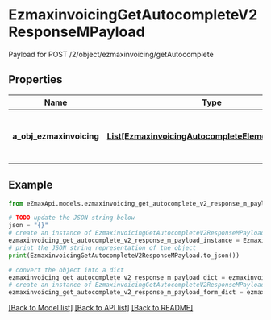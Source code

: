 # EzmaxinvoicingGetAutocompleteV2ResponseMPayload

Payload for POST /2/object/ezmaxinvoicing/getAutocomplete

## Properties

Name | Type | Description | Notes
------------ | ------------- | ------------- | -------------
**a_obj_ezmaxinvoicing** | [**List[EzmaxinvoicingAutocompleteElementResponse]**](EzmaxinvoicingAutocompleteElementResponse.md) | An array of Ezmaxinvoicing autocomplete element response. | 

## Example

```python
from eZmaxApi.models.ezmaxinvoicing_get_autocomplete_v2_response_m_payload import EzmaxinvoicingGetAutocompleteV2ResponseMPayload

# TODO update the JSON string below
json = "{}"
# create an instance of EzmaxinvoicingGetAutocompleteV2ResponseMPayload from a JSON string
ezmaxinvoicing_get_autocomplete_v2_response_m_payload_instance = EzmaxinvoicingGetAutocompleteV2ResponseMPayload.from_json(json)
# print the JSON string representation of the object
print(EzmaxinvoicingGetAutocompleteV2ResponseMPayload.to_json())

# convert the object into a dict
ezmaxinvoicing_get_autocomplete_v2_response_m_payload_dict = ezmaxinvoicing_get_autocomplete_v2_response_m_payload_instance.to_dict()
# create an instance of EzmaxinvoicingGetAutocompleteV2ResponseMPayload from a dict
ezmaxinvoicing_get_autocomplete_v2_response_m_payload_form_dict = ezmaxinvoicing_get_autocomplete_v2_response_m_payload.from_dict(ezmaxinvoicing_get_autocomplete_v2_response_m_payload_dict)
```
[[Back to Model list]](../README.md#documentation-for-models) [[Back to API list]](../README.md#documentation-for-api-endpoints) [[Back to README]](../README.md)


